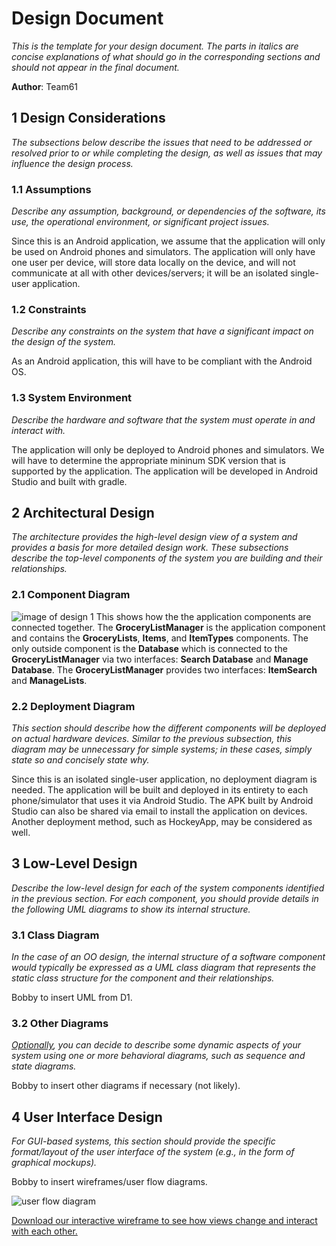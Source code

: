 # Design Document

*This is the template for your design document. The parts in italics are concise explanations of what should go in the corresponding sections and should not appear in the final document.*

**Author**: Team61

## 1 Design Considerations

*The subsections below describe the issues that need to be addressed or resolved prior to or while completing the design, as well as issues that may influence the design process.*

### 1.1 Assumptions

*Describe any assumption, background, or dependencies of the software, its use, the operational environment, or significant project issues.*

Since this is an Android application, we assume that the application will only be used on Android phones and simulators. The application will only have one user per device, will store data locally on the device, and will not communicate at all with other devices/servers; it will be an isolated single-user application.

### 1.2 Constraints

*Describe any constraints on the system that have a significant impact on the design of the system.*

As an Android application, this will have to be compliant with the Android OS.

### 1.3 System Environment

*Describe the hardware and software that the system must operate in and interact with.*

The application will only be deployed to Android phones and simulators. We will have to determine the appropriate mininum SDK version that is supported by the application. The application will be developed in Android Studio and built with gradle.

## 2 Architectural Design

*The architecture provides the high-level design view of a system and provides a basis for more detailed design work. These subsections describe the top-level components of the system you are building and their relationships.*

### 2.1 Component Diagram

![image of design 1](https://github.gatech.edu/gt-omscs-se-2016fall/6300Fall16Team61/blob/master/GroupProject/Docs/component-diagram.png)
This shows how the the application components are connected together. The **GroceryListManager** is the application component and contains the **GroceryLists**, **Items**, and **ItemTypes** components. 
The only outside component is the **Database** which is connected to the **GroceryListManager** via two interfaces: **Search Database** and **Manage Database**. The **GroceryListManager** provides two interfaces: **ItemSearch** and **ManageLists**.

### 2.2 Deployment Diagram

*This section should describe how the different components will be deployed on actual hardware devices. Similar to the previous subsection, this diagram may be unnecessary for simple systems; in these cases, simply state so and concisely state why.*

Since this is an isolated single-user application, no deployment diagram is needed. The application will be built and deployed in its entirety to each phone/simulator that uses it via Android Studio. The APK built by Android Studio can also be shared via email to install the application on devices. Another deployment method, such as HockeyApp, may be considered as well.

## 3 Low-Level Design

*Describe the low-level design for each of the system components identified in the previous section. For each component, you should provide details in the following UML diagrams to show its internal structure.*

### 3.1 Class Diagram

*In the case of an OO design, the internal structure of a software component would typically be expressed as a UML class diagram that represents the static class structure for the component and their relationships.*

Bobby to insert UML from D1.

### 3.2 Other Diagrams

*<u>Optionally</u>, you can decide to describe some dynamic aspects of your system using one or more behavioral diagrams, such as sequence and state diagrams.*

Bobby to insert other diagrams if necessary (not likely).

## 4 User Interface Design
*For GUI-based systems, this section should provide the specific format/layout of the user interface of the system (e.g., in the form of graphical mockups).*

Bobby to insert wireframes/user flow diagrams.

![user flow diagram](https://github.gatech.edu/gt-omscs-se-2016fall/6300Fall16Team61/blob/development-bobby-d2/GroupProject/Docs/user-flow-diagram.png)

[Download our interactive wireframe to see how views change and interact with each other.](https://github.gatech.edu/gt-omscs-se-2016fall/6300Fall16Team61/blob/development-bobby-d2/GroupProject/Docs/interactive-wireframe.pdf)
